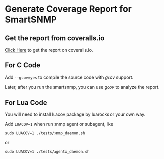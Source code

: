 Generate Coverage Report for SmartSNMP
======================================

Get the report from coveralls.io
--------------------------------

[Click Here](https://coveralls.io/r/credosemi/smartsnmp) to get the report on coveralls.io.

For C Code
----------

Add `--gcov=yes` to compile the source code with _gcov_ support.

Later, after you run the smartsnmp, you can use _gcov_ to analyze the report.

For Lua Code
------------

You will need to install luacov package by luarocks or your own way.

Add `LUACOV=1` when run snmp agent or subagent, like

    sudo LUACOV=1 ./tests/snmp_daemon.sh

or

    sudo LUACOV=1 ./tests/agentx_daemon.sh
